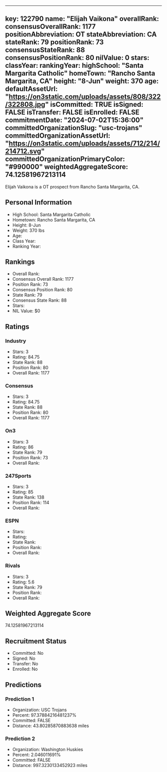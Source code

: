 ---
  key: 122790
  name: "Elijah Vaikona"
  overallRank: 
  consensusOverallRank: 1177
  positionAbbreviation: OT
  stateAbbreviation: CA
  stateRank: 79
  positionRank: 73
  consensusStateRank: 88
  consensusPositionRank: 80
  nilValue: 0
  stars: 
  classYear: 
  rankingYear: 
  highSchool: "Santa Margarita Catholic"
  homeTown: "Rancho Santa Margarita, CA"
  height: "8-Jun"
  weight: 370
  age: 
  defaultAssetUrl: "https://on3static.com/uploads/assets/808/322/322808.jpg"
  isCommitted: TRUE
  isSigned: FALSE
  isTransfer: FALSE
  isEnrolled: FALSE
  commitmentDate: "2024-07-02T15:36:00"
  committedOrganizationSlug: "usc-trojans"
  committedOrganizationAssetUrl: "https://on3static.com/uploads/assets/712/214/214712.svg"
  committedOrganizationPrimaryColor: "#990000"
  weightedAggregateScore: 74.12581967213114
  ---
  
  Elijah Vaikona is a OT prospect from Rancho Santa Margarita, CA.
  
  ## Personal Information
  - High School: Santa Margarita Catholic
  - Hometown: Rancho Santa Margarita, CA
  - Height: 8-Jun
  - Weight: 370 lbs
  - Age: 
  - Class Year: 
  - Ranking Year: 
  
  ## Rankings
  - Overall Rank: 
  - Consensus Overall Rank: 1177
  - Position Rank: 73
  - Consensus Position Rank: 80
  - State Rank: 79
  - Consensus State Rank: 88
  - Stars: 
  - NIL Value: $0
  
  ## Ratings
  
  ### Industry
  - Stars: 3
  - Rating: 84.75
  - State Rank: 88
  - Position Rank: 80
  - Overall Rank: 1177
  
  ### Consensus
  - Stars: 3
  - Rating: 84.75
  - State Rank: 88
  - Position Rank: 80
  - Overall Rank: 1177
  
  ### On3
  - Stars: 3
  - Rating: 86
  - State Rank: 79
  - Position Rank: 73
  - Overall Rank: 
  
  ### 247Sports
  - Stars: 3
  - Rating: 85
  - State Rank: 138
  - Position Rank: 114
  - Overall Rank: 
  
  ### ESPN
  - Stars: 
  - Rating: 
  - State Rank: 
  - Position Rank: 
  - Overall Rank: 
  
  ### Rivals
  - Stars: 3
  - Rating: 5.6
  - State Rank: 79
  - Position Rank: 
  - Overall Rank: 
  
  ## Weighted Aggregate Score
  74.12581967213114
  
  ## Recruitment Status
  - Committed: No
  - Signed: No
  - Transfer: No
  - Enrolled: No
  
  
  
  ## Predictions
  
  ### Prediction 1
  - Organization: USC Trojans
  - Percent: 97.37884216481237%
  - Committed: FALSE
  - Distance: 43.80285870883638 miles
  
  ### Prediction 2
  - Organization: Washington Huskies
  - Percent: 2.046011691%
  - Committed: FALSE
  - Distance: 997.3230133452923 miles
  
